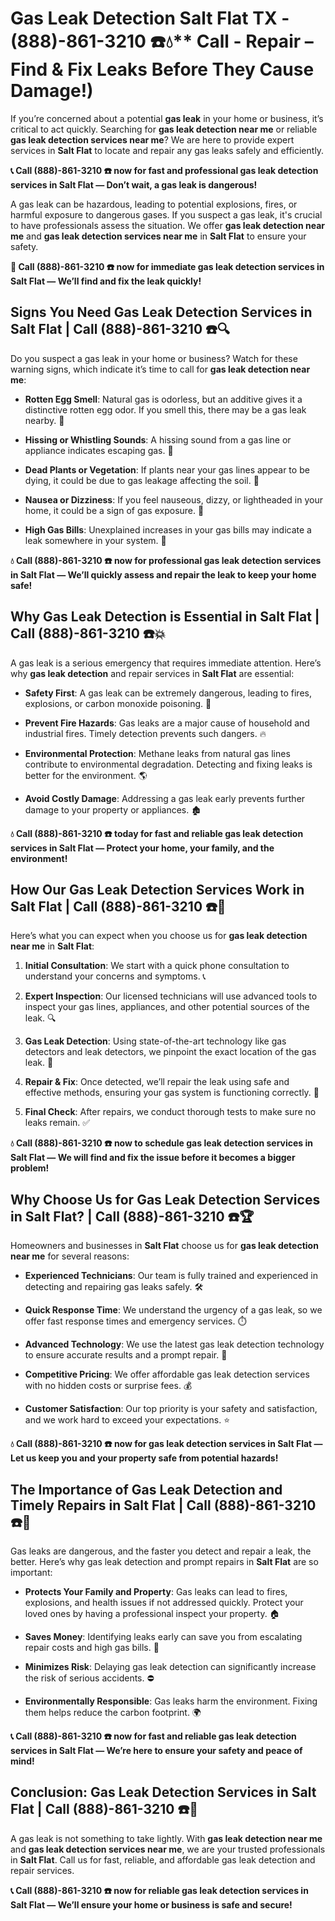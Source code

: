 # Gas Leak Detection Salt Flat TX - (888)-861-3210 ☎️💧** Call - Repair – Find & Fix Leaks Before They Cause Damage!)

If you’re concerned about a potential **gas leak** in your home or business, it’s critical to act quickly. Searching for **gas leak detection near me** or reliable **gas leak detection services near me**? We are here to provide expert services in **Salt Flat** to locate and repair any gas leaks safely and efficiently.

**📞 Call (888)-861-3210 ☎️ now for fast and professional gas leak detection services in Salt Flat — Don’t wait, a gas leak is dangerous!**

A gas leak can be hazardous, leading to potential explosions, fires, or harmful exposure to dangerous gases. If you suspect a gas leak, it's crucial to have professionals assess the situation. We offer **gas leak detection near me** and **gas leak detection services near me** in **Salt Flat** to ensure your safety.

**🚨 Call (888)-861-3210 ☎️ now for immediate gas leak detection services in Salt Flat — We’ll find and fix the leak quickly!**

## **Signs You Need Gas Leak Detection Services in Salt Flat | Call (888)-861-3210 ☎️🔍**

Do you suspect a gas leak in your home or business? Watch for these warning signs, which indicate it’s time to call for **gas leak detection near me**:

- **Rotten Egg Smell**: Natural gas is odorless, but an additive gives it a distinctive rotten egg odor. If you smell this, there may be a gas leak nearby. 💨
- **Hissing or Whistling Sounds**: A hissing sound from a gas line or appliance indicates escaping gas. 📣
- **Dead Plants or Vegetation**: If plants near your gas lines appear to be dying, it could be due to gas leakage affecting the soil. 🌱
- **Nausea or Dizziness**: If you feel nauseous, dizzy, or lightheaded in your home, it could be a sign of gas exposure. 🤢
- **High Gas Bills**: Unexplained increases in your gas bills may indicate a leak somewhere in your system. 💸

**💧 Call (888)-861-3210 ☎️ now for professional gas leak detection services in Salt Flat — We’ll quickly assess and repair the leak to keep your home safe!**

## **Why Gas Leak Detection is Essential in Salt Flat | Call (888)-861-3210 ☎️💥**

A gas leak is a serious emergency that requires immediate attention. Here’s why **gas leak detection** and repair services in **Salt Flat** are essential:

- **Safety First**: A gas leak can be extremely dangerous, leading to fires, explosions, or carbon monoxide poisoning. 🛑
- **Prevent Fire Hazards**: Gas leaks are a major cause of household and industrial fires. Timely detection prevents such dangers. 🔥
- **Environmental Protection**: Methane leaks from natural gas lines contribute to environmental degradation. Detecting and fixing leaks is better for the environment. 🌎
- **Avoid Costly Damage**: Addressing a gas leak early prevents further damage to your property or appliances. 🏚️

**💧 Call (888)-861-3210 ☎️ today for fast and reliable gas leak detection services in Salt Flat — Protect your home, your family, and the environment!**

## **How Our Gas Leak Detection Services Work in Salt Flat | Call (888)-861-3210 ☎️🔧**

Here’s what you can expect when you choose us for **gas leak detection near me** in **Salt Flat**:

1. **Initial Consultation**: We start with a quick phone consultation to understand your concerns and symptoms. 📞
2. **Expert Inspection**: Our licensed technicians will use advanced tools to inspect your gas lines, appliances, and other potential sources of the leak. 🔍
3. **Gas Leak Detection**: Using state-of-the-art technology like gas detectors and leak detectors, we pinpoint the exact location of the gas leak. 🔬
4. **Repair & Fix**: Once detected, we’ll repair the leak using safe and effective methods, ensuring your gas system is functioning correctly. 🔧
5. **Final Check**: After repairs, we conduct thorough tests to make sure no leaks remain. ✅

**💧 Call (888)-861-3210 ☎️ now to schedule gas leak detection services in Salt Flat — We will find and fix the issue before it becomes a bigger problem!**

## **Why Choose Us for Gas Leak Detection Services in Salt Flat? | Call (888)-861-3210 ☎️🏆**

Homeowners and businesses in **Salt Flat** choose us for **gas leak detection near me** for several reasons:

- **Experienced Technicians**: Our team is fully trained and experienced in detecting and repairing gas leaks safely. 🛠️
- **Quick Response Time**: We understand the urgency of a gas leak, so we offer fast response times and emergency services. ⏱️
- **Advanced Technology**: We use the latest gas leak detection technology to ensure accurate results and a prompt repair. 🧪
- **Competitive Pricing**: We offer affordable gas leak detection services with no hidden costs or surprise fees. 💰
- **Customer Satisfaction**: Our top priority is your safety and satisfaction, and we work hard to exceed your expectations. ⭐

**💧 Call (888)-861-3210 ☎️ now for gas leak detection services in Salt Flat — Let us keep you and your property safe from potential hazards!**

## **The Importance of Gas Leak Detection and Timely Repairs in Salt Flat | Call (888)-861-3210 ☎️🚨**

Gas leaks are dangerous, and the faster you detect and repair a leak, the better. Here’s why gas leak detection and prompt repairs in **Salt Flat** are so important:

- **Protects Your Family and Property**: Gas leaks can lead to fires, explosions, and health issues if not addressed quickly. Protect your loved ones by having a professional inspect your property. 🏠
- **Saves Money**: Identifying leaks early can save you from escalating repair costs and high gas bills. 💸
- **Minimizes Risk**: Delaying gas leak detection can significantly increase the risk of serious accidents. ⛔
- **Environmentally Responsible**: Gas leaks harm the environment. Fixing them helps reduce the carbon footprint. 🌍

**📞 Call (888)-861-3210 ☎️ now for fast and reliable gas leak detection services in Salt Flat — We’re here to ensure your safety and peace of mind!**

## **Conclusion: Gas Leak Detection Services in Salt Flat | Call (888)-861-3210 ☎️💨**

A gas leak is not something to take lightly. With **gas leak detection near me** and **gas leak detection services near me**, we are your trusted professionals in **Salt Flat**. Call us for fast, reliable, and affordable gas leak detection and repair services.

**📞 Call (888)-861-3210 ☎️ now for reliable gas leak detection services in Salt Flat — We’ll ensure your home or business is safe and secure!**
